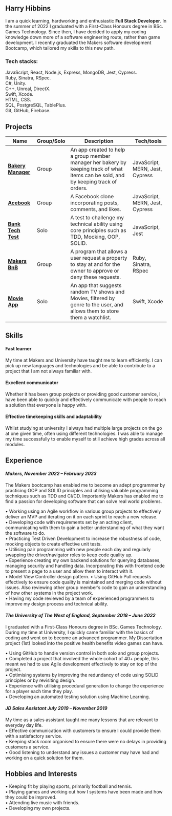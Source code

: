 ## Harry Hibbins

I am a quick learning, hardworking and enthusiastic **Full Stack Developer**. In the summer of 2022 I graduated with
a First-Class Honours degree in BSc. Games Technology. Since then, I have decided to apply my
coding knowledge down more of a software engineering route, rather than game development. I recently graduated the Makers software development Bootcamp, which tailored my skills to this new path.

### Tech stacks:
JavaScript, React, Node.js, Express, MongoDB, Jest, Cypress.  
Ruby, Sinatra, RSpec.  
C#, Unity.  
C++, Unreal, DirectX.  
Swift, Xcode.   
HTML, CSS.  
SQL, PostgreSQL, TablePlus.  
Git, GitHub, Firebase.  

## Projects

| Name                         |Group/Solo| Description       | Tech/tools        |
| -----------------------------|----------|-------------------|-------------------|
| [**Bakery Manager**](https://github.com/HarryHibbins/bakery-manager)| Group    | An app created to help a group member manager her bakery by keeping track of what items can be sold, and by keeping track of orders. | JavaScript, MERN, Jest, Cypress |
| [**Acebook**](https://github.com/HarryHibbins/Facebook-clone) | Group | A Facebook clone incorporating posts, comments, and likes.| JavaScript, MERN, Jest, Cypress
| [**Bank Tech Test**](https://github.com/HarryHibbins/Bank-tech-test) | Solo | A test to challenge my technical ability using core principles such as TDD, Mocking, OOP, SOLID. | JavaScript, Jest
| [**Makers BnB**](https://github.com/HarryHibbins/makersbnb-ruby-seed) | Group | A program that allows a user request a property to stay at and for the owner to approve or deny these requests.| Ruby, Sinatra, RSpec
| [**Movie App**](https://github.com/HarryHibbins/MovieApp) | Solo | An app that suggests random TV shows and Movies, filtered by genre to the user, and allows them to store them a watchlist. | Swift, Xcode

## Skills

#### **Fast learner**
My time at Makers and University have taught me to learn efficiently. I can pick up new languages and technologies and be able to contribute to a project that I am not always familiar with. 

#### **Excellent communicator**
Whether it has been group projects or providing good customer service, I have been able to quickly and effectively communicate with people to reach a solution that everyone is happy with.

#### **Effective timekeeping skills and adaptability** 
Whilst studying at university I always had multiple large projects on the go at one given time, often using different technologies. I was able to manage my time successfully to enable myself to still achieve high grades across all modules. 


## Experience

#### _Makers, November 2022 – February 2023_  
The Makers bootcamp has enabled me to become an adept programmer by practicing OOP and SOLID principles and utilising valuable programming techniques such as TDD and CI/CD. Importantly Makers has enabled me to find a passion for developing software that can solve real world problems.  

• Working using an Agile workflow in various group projects to effectively deliver an MVP and iterating on it on each sprint to reach a new release.  
• Developing code with requirements set by an acting client, communicating with them to gain a better understanding of what they want the software to do.  
• Practicing Test Driven Development to increase the robustness of code, mocking objects to create effective unit tests.   
• Utilising pair programming with new people each day and regularly swapping the driver/navigator roles to keep code quality up.  
• Experience creating my own backend solutions for querying databases, managing security and handling data. Incorporating this with frontend code to present a page to a user and allow them to interact with it.  
• Model View Controller design pattern.
• Using GitHub Pull requests effectively to ensure code quality is maintained and merging code without issues. Also reviewing other group member’s code to gain an understanding of how other systems in the project work.  
• Having my code reviewed by a team of experienced programmers to improve my design process and technical ability.   


#### _The University of The West of England, September 2018 – June 2022_
I graduated with a First-Class Honours degree in BSc. Games Technology. During my time at University, I quickly came familiar with the basics of coding and went on to become an advanced programmer. My Dissertation project (1st) looked into the positive health benefits video games can have.

• Using GitHub to handle version control in both solo and group projects.  
• Completed a project that involved the whole cohort of 40+ people, this meant we had to use Agile development effectively to stay on top of the project.  
• Optimising systems by improving the redundancy of code using SOLID principles or by revisiting design.  
• Experience with utilising procedural generation to change the experience for a player each time they play.  
• Developing an automated testing solution using Machine Learning.  

#### _JD Sales Assistant July 2019 – November 2019_
My time as a sales assistant taught me many lessons that are relevant to everyday day life.  
• Effective communication with customers to ensure I could provide them with a satisfactory service.  
• Keeping stock room organised to ensure there were no delays in providing customers a service.  
• Good listening to understand any issues a customer may have had and working on a quick solution for them.  


## Hobbies and Interests
• Keeping fit by playing sports, primarily football and tennis.   
• Playing games and working out how I systems have been made and how they could be improved.    
• Attending live music with friends.   
• Developing my own projects.    





